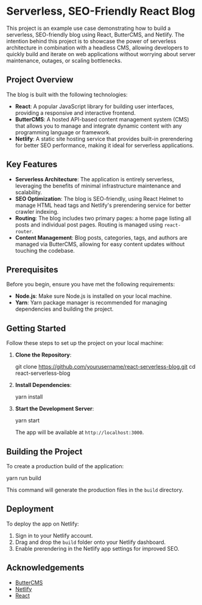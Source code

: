 
# Serverless, SEO-Friendly React Blog

This project is an example use case demonstrating how to build a serverless, SEO-friendly blog using React, ButterCMS, and Netlify. The intention behind this project is to showcase the power of serverless architecture in combination with a headless CMS, allowing developers to quickly build and iterate on web applications without worrying about server maintenance, outages, or scaling bottlenecks.

## Project Overview

The blog is built with the following technologies:

- **React**: A popular JavaScript library for building user interfaces, providing a responsive and interactive frontend.
- **ButterCMS**: A hosted API-based content management system (CMS) that allows you to manage and integrate dynamic content with any programming language or framework.
- **Netlify**: A static site hosting service that provides built-in prerendering for better SEO performance, making it ideal for serverless applications.

## Key Features

- **Serverless Architecture**: The application is entirely serverless, leveraging the benefits of minimal infrastructure maintenance and scalability.
- **SEO Optimization**: The blog is SEO-friendly, using React Helmet to manage HTML head tags and Netlify's prerendering service for better crawler indexing.
- **Routing**: The blog includes two primary pages: a home page listing all posts and individual post pages. Routing is managed using `react-router`.
- **Content Management**: Blog posts, categories, tags, and authors are managed via ButterCMS, allowing for easy content updates without touching the codebase.

## Prerequisites

Before you begin, ensure you have met the following requirements:

- **Node.js**: Make sure Node.js is installed on your local machine.
- **Yarn**: Yarn package manager is recommended for managing dependencies and building the project.

## Getting Started

Follow these steps to set up the project on your local machine:

1. **Clone the Repository**:

   git clone https://github.com/yourusername/react-serverless-blog.git
   cd react-serverless-blog


2. **Install Dependencies**:
  
   yarn install


3. **Start the Development Server**:
  
   yarn start

   The app will be available at `http://localhost:3000`.

## Building the Project

To create a production build of the application:


yarn run build

This command will generate the production files in the `build` directory.

## Deployment

To deploy the app on Netlify:

1. Sign in to your Netlify account.
2. Drag and drop the `build` folder onto your Netlify dashboard.
3. Enable prerendering in the Netlify app settings for improved SEO.


## Acknowledgements

- [ButterCMS](https://buttercms.com/)
- [Netlify](https://www.netlify.com/)
- [React](https://reactjs.org/)
